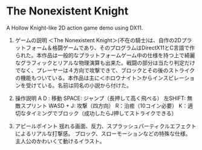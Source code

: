 # The Nonexistent Knight
A Hollow Knight-like 2D action game demo using DX11.

1. ゲームの説明
＜The Nonexistent Knight＞(不在の騎士)は、自作の2Dプラットフォーム＆格闘ゲームであり、そのプログラムはDirectX11とC言語で作られた。本作品は一般的なプラットフォームゲーム中の仕様を持つ上で綺麗なグラフィックとリアルな物理演算も出来た。戦闘の部分は当たり判定だけでなく、プレーヤーは４方向で攻撃できて、ブロックとその後のストライクの機能もついている。本作品は主に＜ホロウナイト＞からインスピレーションを受けている。名前は同名の小説から付けた。

2. 操作説明
A D : 移動
SPACE: ジャンプ（長押して高く飛べる）
左SHIFT: 無敵スプリント
WASD + J: 攻撃（四方向）
R：治癒（10コイン必要）
K：適切なタイミングでブロック（成功したらJ押してストライクできる）

3. アピールポイント
揺れる画面、反力、スプラッシュパーティクルエフェクトによるリアルな打撃感。
ブロック、スローモーションなどの特殊な仕様。
主人公のかわいくて動けるイラスト。

